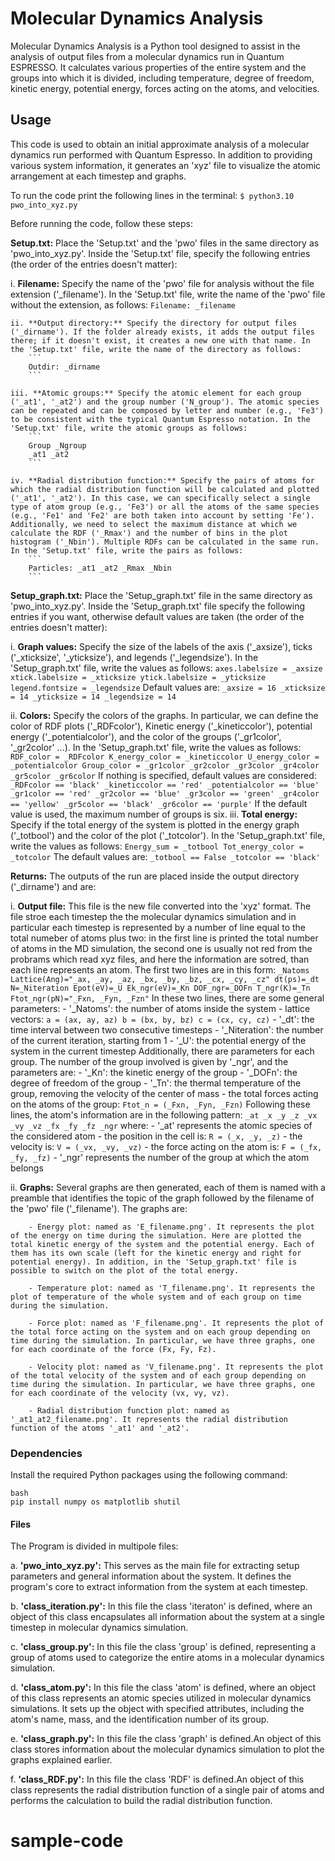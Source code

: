 # Molecular Dynamics Analysis

Molecular Dynamics Analysis is a Python tool designed to assist in the analysis of output files from a molecular dynamics run in Quantum ESPRESSO. It calculates various properties of the entire system and the groups into which it is divided, including temperature, degree of freedom, kinetic energy, potential energy, forces acting on the atoms, and velocities.

## Usage

This code is used to obtain an initial approximate analysis of a molecular dynamics run performed with Quantum Espresso. In addition to providing various system information, it generates an 'xyz' file to visualize the atomic arrangement at each timestep and graphs.

To run the code print the following lines in the terminal:
    ```
    $ python3.10 pwo_into_xyz.py
    ```

Before running the code, follow these steps:

**Setup.txt:** Place the 'Setup.txt' and the 'pwo' files in the same directory as 'pwo_into_xyz.py'. Inside the 'Setup.txt' file, specify the following entries (the order of the entries doesn't matter):

   i. **Filename:** Specify the name of the 'pwo' file for analysis without the file extension ('_filename'). In the 'Setup.txt' file, write the name of the 'pwo' file without the extension, as follows:
        ```
        Filename: _filename
        ```

    ii. **Output directory:** Specify the directory for output files ('_dirname'). If the folder already exists, it adds the output files there; if it doesn't exist, it creates a new one with that name. In the 'Setup.txt' file, write the name of the directory as follows:
        ```
        Outdir: _dirname
        ```

    iii. **Atomic groups:** Specify the atomic element for each group ('_at1', '_at2') and the group number ('N_group'). The atomic species can be repeated and can be composed by letter and number (e.g., 'Fe3') to be consistent with the typical Quantum Espresso notation. In the 'Setup.txt' file, write the atomic groups as follows:
        ```
        Group _Ngroup
        _at1 _at2
        ```

    iv. **Radial distribution function:** Specify the pairs of atoms for which the radial distribution function will be calculated and plotted ('_at1', '_at2'). In this case, we can specifically select a single type of atom group (e.g., 'Fe3') or all the atoms of the same species (e.g., 'Fe1' and 'Fe2' are both taken into account by setting 'Fe'). Additionally, we need to select the maximum distance at which we calculate the RDF ('_Rmax') and the number of bins in the plot histogram ('_Nbin'). Multiple RDFs can be calculated in the same run. In the 'Setup.txt' file, write the pairs as follows:
        ```
        Particles: _at1 _at2 _Rmax _Nbin
        ```

**Setup_graph.txt:** Place the 'Setup_graph.txt' file in the same directory as 'pwo_into_xyz.py'. Inside the 'Setup_graph.txt' file specify the following entries if you want, otherwise default values are taken (the order of the entries doesn't matter):

i. **Graph values:** Specify the size of the labels of the axis ('_axsize'), ticks ('_xticksize', '_yticksize'), and legends ('_legendsize'). In the 'Setup_graph.txt' file, write the values as follows:
        ```
        axes.labelsize = _axsize
        xtick.labelsize = _xticksize
        ytick.labelsize = _yticksize
        legend.fontsize = _legendsize
        ```
    Default values are:
        ```
        _axsize = 16
        _xticksize = 14
        _yticksize = 14
        _legendsize = 14
        ```

ii. **Colors:** Specify the colors of the graphs. In particular, we can define the color of RDF plots ('_RDFcolor'), Kinetic energy ('_kineticcolor'), potential energy ('_potentialcolor'), and the color of the groups ('_gr1color', '_gr2color' ...). In the 'Setup_graph.txt' file, write the values as follows:
        ```
        RDF_color = _RDFcolor
        K_energy_color = _kineticcolor
        U_energy_color = _potentialcolor
        Group_color = _gr1color _gr2color _gr3color _gr4color _gr5color _gr6color
        ```
    If nothing is specified, default values are considered:
        ```
        _RDFcolor == 'black'
        _kineticcolor == 'red'
        _potentialcolor == 'blue'
        _gr1color == 'red'
        _gr2color == 'blue'
        _gr3color == 'green'
        _gr4color == 'yellow'
        _gr5color == 'black'
        _gr6color == 'purple'
        ```
    If the default value is used, the maximum number of groups is six.
iii. **Total energy:** Specify if the total energy of the system is plotted in the energy graph ('_totbool') and the color of the plot ('_totcolor'). In the 'Setup_graph.txt' file, write the values as follows:
        ```
        Energy_sum = _totbool
        Tot_energy_color = _totcolor
        ```
    The default values are:
        ```
        _totbool == False
        _totcolor == 'black'
        ```

**Returns:** The outputs of the run are placed inside the output directory ('_dirname') and are:

 i. **Output file:** This file is the new file converted into the 'xyz' format. The file stroe each timestep the the molecular dynamics simulation and in particular each timestep is represented by a number of line equal to the total numeber of atoms plus two: in the first line is printed the total number of atoms in the MD simulation, the second one is usually not red from the probrams which read xyz files, and here the information are sotred, than each line represents an atom.
    The first two lines are in this form:
        ```
        _Natoms
        Lattice(Ang)="_ax, _ay, _az, _bx, _by, _bz, _cx, _cy, _cz" dt(ps)=_dt N=_Niteration Epot(eV)=_U Ek_ngr(eV)=_Kn DOF_ngr=_DOFn T_ngr(K)=_Tn Ftot_ngr(pN)="_Fxn, _Fyn, _Fzn"
        ```
    In these two lines, there are some general parameters:
        - '_Natoms': the number of atoms inside the system
        - lattice vectors:
            ```
            a = (ax, ay, az)
            b = (bx, by, bz)
            c = (cx, cy, cz)
            ```
        - '_dt': the time interval between two consecutive timesteps
        - '_Niteration': the number of the current iteration, starting from 1
        - '_U': the potential energy of the system in the current timestep
    Additionally, there are parameters for each group. The number of the group involved is given by '_ngr', and the parameters are:
        - '_Kn': the kinetic energy of the group
        - '_DOFn': the degree of freedom of the group
        - '_Tn': the thermal temperature of the group, removing the velocity of the center of mass
        - the total forces acting on the atoms of the group:
            ```
            Ftot_n = (_Fxn, _Fyn, _Fzn)
            ```
    Following these lines, the atom's information are in the following pattern:
    ```
    _at _x _y _z _vx _vy _vz _fx _fy _fz _ngr
    ```
    where:
        - '_at' represents the atomic species of the considered atom
        - the position in the cell is:
            ```
            R = (_x, _y, _z)
            ```
        - the velocity is:
            ```
            V = (_vx, _vy, _vz)
            ```
        - the force acting on the atom is:
            ```
            F = (_fx, _fy, _fz)
            ```
        - '_ngr' represents the number of the group at which the atom belongs

 ii. **Graphs:** Several graphs are then generated, each of them is named with a preamble that identifies the topic of the graph followed by the filename of the 'pwo' file ('_filename'). The graphs are:

        - Energy plot: named as 'E_filename.png'. It represents the plot of the energy on time during the simulation. Here are plotted the total kinetic energy of the system and the potential energy. Each of them has its own scale (left for the kinetic energy and right for potential energy). In addition, in the 'Setup_graph.txt' file is possible to switch on the plot of the total energy.

        - Temperature plot: named as 'T_filename.png'. It represents the plot of temperature of the whole system and of each group on time during the simulation.

        - Force plot: named as 'F_filename.png'. It represents the plot of the total force acting on the system and on each group depending on time during the simulation. In particular, we have three graphs, one for each coordinate of the force (Fx, Fy, Fz).

        - Velocity plot: named as 'V_filename.png'. It represents the plot of the total velocity of the system and of each group depending on time during the simulation. In particular, we have three graphs, one for each coordinate of the velocity (vx, vy, vz).

        - Radial distribution function plot: named as '_at1_at2_filename.png'. It represents the radial distribution function of the atoms '_at1' and '_at2'.
 

### Dependencies

Install the required Python packages using the following command:

```
bash
pip install numpy os matplotlib shutil
```


#### Files

The Program is divided in multipole files:

 a. **'pwo_into_xyz.py':** This serves as the main file for extracting setup parameters and general information about the system. It defines the program's core to extract information from the system at each timestep.

 b. **'class_iteration.py':** In this file the class 'iteraton' is defined,  where an object of this class encapsulates all information about the system at a single timestep in molecular dynamics simulation.

 c. **'class_group.py':** In this file the class 'group' is defined, representing a group of atoms used to categorize the entire atoms in a molecular dynamics simulation.

 d. **'class_atom.py':** In this file the class 'atom' is defined, where an object of this class represents an atomic species utilized in molecular dynamics simulations. It sets up the object with specified attributes, including the atom's name, mass, and the identification number of its group.

 e. **'class_graph.py':** In this file the class 'graph' is defined.An object of this class stores information about the molecular dynamics simulation to plot the graphs explained earlier.

 f. **'class_RDF.py':** In this file the class 'RDF' is defined.An object of this class represents the radial distribution function of a single pair of atoms and performs the calculation to build the radial distribution function.
# sample-code
